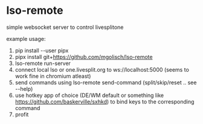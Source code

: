 # lso-remote
simple websocket server to control livesplitone

example usage:

1. pip install --user pipx
2. pipx install git+https://github.com/mgolisch/lso-remote
3. lso-remote run-server
4. connect local lso or one.livesplit.org to ws://localhost:5000 (seems to work fine in chromium atleast)
5. send commands using lso-remote send-command (split/skip/reset .. see --help)
6. use hotkey app of choice (DE/WM default or something like https://github.com/baskerville/sxhkd) to bind keys to the corresponding command
7. profit
